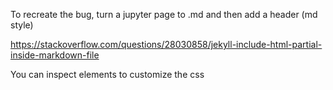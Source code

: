 To recreate the bug, turn a jupyter page to .md and then add a header (md style)

https://stackoverflow.com/questions/28030858/jekyll-include-html-partial-inside-markdown-file

You can inspect elements to customize the css

